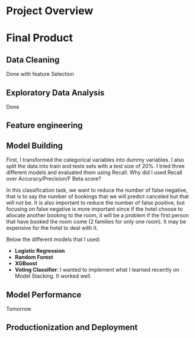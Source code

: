 # Project Overview

# Final Product

## Data Cleaning
Done with feature Selection

## Exploratory Data Analysis
Done

## Feature engineering

## Model Building
First, I transformed the categorical variables into dummy variables. I also split the data into train and tests sets with a test size of 20%. I tried three different models and evaluated them using Recall. Why did I used Recall over Accuracy/Precision/F Beta score?

In this classification task, we want to reduce the number of false negative, that is to say the number of bookings that we will predict canceled but that will not be. It is also important to reduce the number of false positive, but focusing on false negative is more important since if the hotel choose to allocate another booking to the room, it will be a problem if the first person that have booked the room come (2 families for only one room). It may be expensive for the hotel to deal with it.

Below the different models that I used:

* **Logistic Regression**
* **Random Forest**
* **XGBoost**
* **Voting Classifier**: I wanted to implement what I learned recently on Model Stacking. It worked well.

## Model Performance
Tomorrow

## Productionization and Deployment
